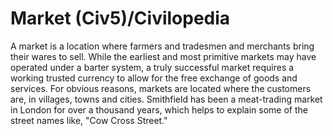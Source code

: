 # Market (Civ5)/Civilopedia

A market is a location where farmers and tradesmen and merchants bring their wares to sell. While the earliest and most primitive markets may have operated under a barter system, a truly successful market requires a working trusted currency to allow for the free exchange of goods and services. For obvious reasons, markets are located where the customers are, in villages, towns and cities. Smithfield has been a meat-trading market in London for over a thousand years, which helps to explain some of the street names like, "Cow Cross Street."